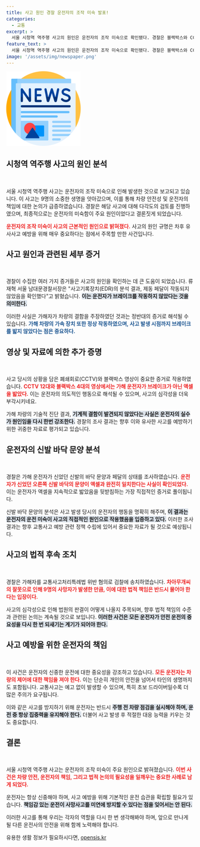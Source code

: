 ```yaml
---
title: 사고 원인 경찰 운전자의 조작 미숙 발표!
categories:
  - 교통
excerpt: >
  서울 시청역 역주행 사고의 원인은 운전자의 조작 미숙으로 확인됐다. 경찰은 블랙박스와 CCTV 분석을 통해 가해 운전자가 브레이크 대신 액셀을 밟았음을 명확히 밝혀냈다.
feature_text: >
  서울 시청역 역주행 사고의 원인은 운전자의 조작 미숙으로 확인됐다. 경찰은 블랙박스와 CCTV 분석을 통해 가해 운전자가 브레이크 대신 액셀을 밟았음을 명확히 밝혀냈다.
image: '/assets/img/newspaper.png'
---
```


<p><img src="/assets/img/newspaper.png" alt="kimp 속보" /></p>

<h2 data-ke-size="size26">시청역 역주행 사고의 원인 분석</h2>

<p data-ke-size="size16">&nbsp;</p>

<p>서울 시청역 역주행 사고는 운전자의 조작 미숙으로 인해 발생한 것으로 보고되고 있습니다. 이 사고는 9명의 소중한 생명을 앗아갔으며, 이를 통해 차량 안전성 및 운전자의 책임에 대한 논의가 급증하였습니다. 경찰은 해당 사고에 대해 다각도의 검토를 진행하였으며, 최종적으로는 운전자의 미숙함이 주요 원인이었다고 결론짓게 되었습니다. </p>

<p><b><span style="color: #ee2323;">운전자의 조작 미숙이 사고의 근본적인 원인으로 밝혀졌다.</span></b> 사고의 원인 규명은 차후 유사사고 예방을 위해 매우 중요하다는 점에서 주목할 만한 사건입니다. </p>

<h2 data-ke-size="size26">사고 원인과 관련된 세부 증거</h2>

<p data-ke-size="size16">&nbsp;</p>

<p>경찰이 수집한 여러 가지 증거들은 사고의 원인을 확인하는 데 큰 도움이 되었습니다. 류재혁 서울 남대문경찰서장은 "사고기록장치(EDR)의 분석 결과, 제동 페달이 작동되지 않았음을 확인했다"고 밝혔습니다. <b><span style="background-color: #21538527;">이는 운전자가 브레이크를 작동하지 않았다는 것을 의미한다.</span></b> </p>

<p>이러한 사실은 가해자가 차량의 결함을 주장하였던 것과는 정반대의 증거로 해석될 수 있습니다. <b><span style="color: #1a5490;">가해 차량의 가속 장치 또한 정상 작동하였으며, 사고 발생 시점까지 브레이크를 밟지 않았다는 점은 중요하다.</span></b></p>

<h2 data-ke-size="size26">영상 및 자료에 의한 추가 증명</h2>

<p data-ke-size="size16">&nbsp;</p>

<p>사고 당시의 상황을 담은 폐쇄회로(CCTV)와 블랙박스 영상이 중요한 증거로 작용하였습니다. <b><span style="color: #ee2323;">CCTV 12대와 블랙박스 4대의 영상에서는 가해 운전자가 브레이크가 아닌 액셀을 밟았다.</span></b> 이는 운전자의 의도적인 행동으로 해석될 수 있으며, 사고의 심각성을 더욱 부각시키네요. </p>

<p>가해 차량의 기술적 진단 결과, <b><span style="background-color: #21538527;">기계적 결함이 발견되지 않았다는 사실은 운전자의 실수가 원인임을 다시 한번 강조한다.</span></b> 경찰의 조사 결과는 향후 이와 유사한 사고를 예방하기 위한 귀중한 자료로 평가되고 있습니다.</p>

<h2 data-ke-size="size26">운전자의 신발 바닥 문양 분석</h2>

<p data-ke-size="size16">&nbsp;</p>

<p>경찰은 가해 운전자가 신었던 신발의 바닥 문양과 페달의 상태를 조사하였습니다. <b><span style="color: #ee2323;">운전자가 신었던 오른쪽 신발 바닥의 문양이 액셀과 완전히 일치한다는 사실이 확인되었다.</span></b> 이는 운전자가 액셀을 지속적으로 밟았음을 뒷받침하는 가장 직접적인 증거로 풀이됩니다. </p>

<p>신발 바닥 문양의 분석은 사고 발생 당시의 운전자의 행동을 명확히 해주며, <b><span style="background-color: #21538527;">이 결과는 운전자의 운전 미숙이 사고의 직접적인 원인으로 작용했음을 입증하고 있다.</span></b> 이러한 조사 결과는 향후 교통사고 예방 관련 정책 수립에 있어서 중요한 자료가 될 것으로 예상됩니다.</p>

<h2 data-ke-size="size26">사고의 법적 후속 조치</h2>

<p data-ke-size="size16">&nbsp;</p>

<p>경찰은 가해자를 교통사고처리특례법 위반 혐의로 검찰에 송치하였습니다. <b><span style="color: #ee2323;">차아무개씨의 잘못으로 인해 9명의 사망자가 발생한 만큼, 이에 대한 법적 책임은 반드시 물어야 한다는 입장이다.</span></b> </p>

<p>사고의 심각성으로 인해 법원의 판결이 어떻게 나올지 주목되며, 향후 법적 책임의 수준과 관련된 논의는 계속될 것으로 보입니다. <b><span style="background-color: #21538527;">이러한 사건은 모든 운전자가 안전 운전의 중요성을 다시 한 번 되새기는 계기가 되어야 한다.</span></b></p>

<h2 data-ke-size="size26">사고 예방을 위한 운전자의 책임</h2>

<p data-ke-size="size16">&nbsp;</p>

<p>이 사건은 운전자의 신중한 운전에 대한 중요성을 강조하고 있습니다. <b><span style="color: #ee2323;">모든 운전자는 차량의 제어에 대한 책임을 져야 한다.</span></b> 이는 단순히 개인의 안전을 넘어서 타인의 생명까지도 포함됩니다. 교통사고는 예고 없이 발생할 수 있으며, 특히 초보 드라이버일수록 더 많은 주의가 요구됩니다. </p>

<p>이와 같은 사고를 방지하기 위해 운전자는 반드시 <b><span style="background-color: #21538527;">주행 전 차량 점검을 실시해야 하며, 운전 중 항상 집중력을 유지해야 한다.</span></b> 더불어 사고 발생 후 적절한 대응 능력을 키우는 것도 중요합니다.</p>

<h2 data-ke-size="size26">결론</h2>

<p data-ke-size="size16">&nbsp;</p>

<p>서울 시청역 역주행 사고는 운전자의 조작 미숙이 주요 원인으로 밝혀졌습니다. <b><span style="color: #ee2323;">이번 사건은 차량 안전, 운전자의 책임, 그리고 법적 논의의 필요성을 일깨우는 중요한 사례로 남게 되었다.</span></b> </p>

<p>운전자는 항상 신중해야 하며, 사고 예방을 위해 기본적인 운전 습관을 확립할 필요가 있습니다. <b><span style="background-color: #21538527;">책임감 있는 운전이 사망사고를 미연에 방지할 수 있다는 점을 잊어서는 안 된다.</span></b> </p>

<p>이러한 사고를 통해 우리는 각자의 역할을 다시 한 번 생각해봐야 하며, 앞으로 만나게 될 다른 운전사의 안전을 위해 함께 노력해야 합니다.</p>
유용한 생활 정보가 필요하시다면, <a href="https://opensis.kr" rel="dofollow">opensis.kr</a>


